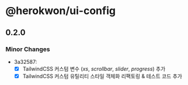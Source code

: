# @herokwon/ui-config

## 0.2.0

### Minor Changes

- 3a32587:
  - [x] TailwindCSS 커스텀 변수 (_xs_, _scrollbar_, _slider_, _progress_) 추가
  - [x] TailwindCSS 커스텀 유틸리티 스타일 객체화 리팩토링 & 테스트 코드 추가
